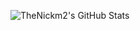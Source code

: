 ![TheNickm2's GitHub Stats](https://github-readme-stats.vercel.app/api?username=TheNickm2&count_private=true&show_icons=true&theme=github_dark&hide=issues)

